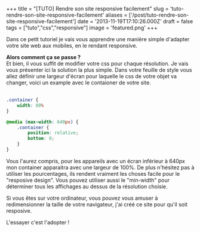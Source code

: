 +++
title = "[TUTO] Rendre son site responsive facilement"
slug = 'tuto-rendre-son-site-responsive-facilement'
aliases = ['/post/tuto-rendre-son-site-responsive-facilement']
date = '2013-11-19T17:10:26.000Z'
draft = false
tags = ["tuto","css","responsive"]
image = 'featured.png'
+++

Dans ce petit tutoriel je vais vous apprendre une manière simple d'adapter votre site web aux mobiles, en le rendant responsive. 

**Alors comment ça se passe ?**  
Et bien, il vous suffit de modifier votre css pour chaque résolution. Je vais vous présenter ici la solution la plus simple. Dans votre feuille de style vous allez définir une largeur d'écran pour laquelle le css de votre objet va changer, voici un example avec le contaioner de votre site.  
​

```scss
.container {
    width: 80%
}

@media (max-width: 640px) {
    .container {
        position: relative;
        bottom: 0;
    }
}
```

Vous l'aurez compris, pour les appareils avec un écran inférieur à 640px mon container apparaitra avec une largeur de 100%. De plus n'hésitez pas à utiliser les pourcentages, ils rendent vraiment les choses facile pour le "resposive design". Vous pouvez utiliser aussi le "min-width" pour déterminer tous les affichages au dessus de la résolution choisie.

Si vous êtes sur votre ordinateur, vous pouvez vous amuser à redimensionner la taille de votre navigateur, j'ai créé ce site pour qu'il soit resposive. 

L'essayer c'est l'adopter !
